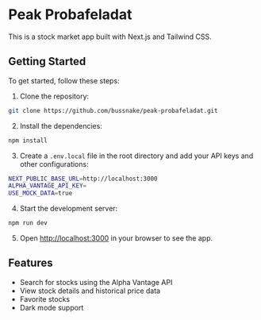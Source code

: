 # Peak Probafeladat

This is a stock market app built with Next.js and Tailwind CSS.

## Getting Started

To get started, follow these steps:

1. Clone the repository:

```bash
git clone https://github.com/bussnake/peak-probafeladat.git
```

2. Install the dependencies:

```bash
npm install
```

3. Create a `.env.local` file in the root directory and add your API keys and other configurations:

```bash
NEXT_PUBLIC_BASE_URL=http://localhost:3000
ALPHA_VANTAGE_API_KEY=
USE_MOCK_DATA=true
```

4. Start the development server:

```bash
npm run dev
```

5. Open [http://localhost:3000](http://localhost:3000) in your browser to see the app.

## Features

- Search for stocks using the Alpha Vantage API
- View stock details and historical price data
- Favorite stocks
- Dark mode support
